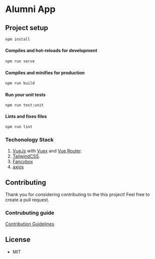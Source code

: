 # Alumni App

## Project setup

```sh
npm install
```
 
#### Compiles and hot-reloads for development

```sh
npm run serve
```

#### Compiles and minifies for production

```sh
npm run build
```

#### Run your unit tests

```
npm run test:unit
```  

#### Lints and fixes files

```sh
npm run lint
```

### Techonology Stack
1. [VueJs](https://vuejs.org/) with [Vuex](https://vuex.vuejs.org/) and [Vue Router](https://router.vuejs.org/).
2. [TailwindCSS](https://tailwindcss.com/).
3. [Fancybox](https://fancyapps.com/docs/ui/fancybox/)
3. [axios](https://github.com/axios/axios)

## Contributing

Thank you for considering contributing to the this project! Feel free to create a pull request.

###  Contrubuting guide

[Contribution Guidelines](CONTRIBUTING.md)

## License
- MIT
